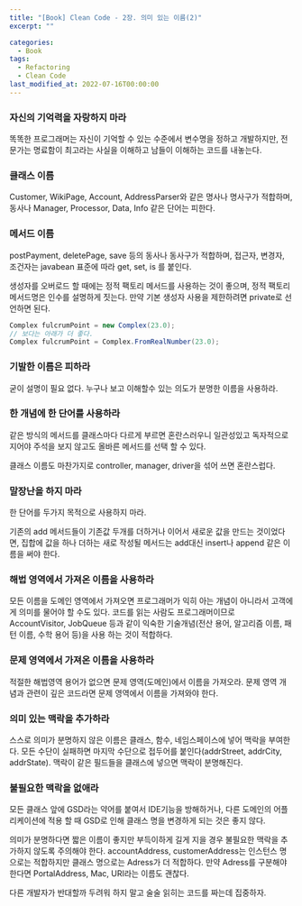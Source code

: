 ```yaml
---
title: "[Book] Clean Code - 2장. 의미 있는 이름(2)"
excerpt: ""

categories:
  - Book
tags:
  - Refactoring
  - Clean Code
last_modified_at: 2022-07-16T00:00:00
---
```



### 자신의 기억력을 자랑하지 마라

똑똑한 프로그래머는 자신이 기억할 수 있는 수준에서 변수명을 정하고 개발하지만, 전문가는 명료함이 최고라는 사실을 이해하고 남들이 이해하는 코드를 내놓는다.

### 클래스 이름

Customer, WikiPage, Account, AddressParser와 같은 명사나 명사구가 적합하며, 동사나 Manager, Processor, Data, Info 같은 단어는 피한다.

### 메서드 이름

postPayment, deletePage, save 등의 동사나 동사구가 적합하며, 접근자, 변경자, 조건자는 javabean 표준에 따라 get, set, is 를 붙인다.

생성자를 오버로드 할 때에는 정적 팩토리 메서드를 사용하는 것이 좋으며, 정적 팩토리 메서드명은 인수를 설명하게 짓는다. 만약 기본 생성자 사용을 제한하려면 private로 선언하면 된다.

```java
Complex fulcrumPoint = new Complex(23.0);
// 보다는 아래가 더 좋다.
Complex fulcrumPoint = Complex.FromRealNumber(23.0);
```

### 기발한 이름은 피하라

굳이 설명이 필요 없다. 누구나 보고 이해할수 있는 의도가 분명한 이름을 사용하라.

### 한 개념에 한 단어를 사용하라

같은 방식의 메서드를 클래스마다 다르게 부르면 혼란스러우니 일관성있고 독자적으로 지어야 주석을 보지 않고도 올바른 메서드를 선택 할 수 있다.

클래스 이름도 마찬가지로 controller, manager, driver을 섞어 쓰면 혼란스럽다.

### 말장난을 하지 마라

한 단어를 두가지 목적으로 사용하지 마라.

기존의 add 메서드들이 기존값 두개를 더하거나 이어서 새로운 값을 만드는 것이었다면, 집합에 값을 하나 더하는 새로 작성될 메서드는 add대신 insert나 append 같은 이름을 써야 한다.

### 해법 영역에서 가져온 이름을 사용하라

모든 이름을 도메인 영역에서 가져오면 프로그래머가 익히 아는 개념이 아니라서 고객에게 의미를 물어야 할 수도 있다. 코드를 읽는 사람도 프로그래머이므로 AccountVisitor, JobQueue 등과 같이 익숙한 기술개념(전산 용어, 알고리즘 이름, 패턴 이름, 수학 용어 등)을 사용 하는 것이 적합하다.

### 문제 영역에서 가져온 이름을 사용하라

적절한 해법영역 용어가 없으면 문제 영역(도메인)에서 이름을 가져오라. 문제 영역 개념과 관련이 깊은 코드라면 문제 영역에서 이름을 가져와야 한다.

### 의미 있는 맥락을 추가하라

스스로 의미가 분명하지 않은 이름은 클래스, 함수, 네임스페이스에 넣어 맥락을 부여한다. 모든 수단이 실패하면 마지막 수단으로 접두어를 붙인다(addrStreet, addrCity, addrState). 맥락이 같은 필드들을 클래스에 넣으면 맥락이 분명해진다.

### 불필요한 맥락을 없애라

모든 클래스 앞에 GSD라는 약어를 붙여서 IDE기능을 방해하거나, 다른 도메인의 어플리케이션에 적용 할 때 GSD로 인해 클래스 명을 변경하게 되는 것은 좋지 않다.

의미가 분명하다면 짧은 이름이 좋지만 부득이하게 길게 지을 경우 불필요한 맥락을 추가하지 않도록 주의해야 한다. accountAddress, customerAddress는 인스턴스 명으로는 적합하지만 클래스 명으로는 Adress가 더 적합하다. 만약 Adress를 구분해야 한다면 PortalAddress, Mac, URI라는 이름도 괜찮다.

다른 개발자가 반대할까 두려워 하지 말고 술술 읽히는 코드를 짜는데 집중하자.